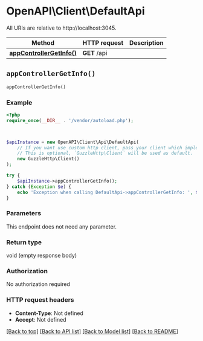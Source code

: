 # OpenAPI\Client\DefaultApi

All URIs are relative to http://localhost:3045.

Method | HTTP request | Description
------------- | ------------- | -------------
[**appControllerGetInfo()**](DefaultApi.md#appControllerGetInfo) | **GET** /api | 


## `appControllerGetInfo()`

```php
appControllerGetInfo()
```



### Example

```php
<?php
require_once(__DIR__ . '/vendor/autoload.php');



$apiInstance = new OpenAPI\Client\Api\DefaultApi(
    // If you want use custom http client, pass your client which implements `GuzzleHttp\ClientInterface`.
    // This is optional, `GuzzleHttp\Client` will be used as default.
    new GuzzleHttp\Client()
);

try {
    $apiInstance->appControllerGetInfo();
} catch (Exception $e) {
    echo 'Exception when calling DefaultApi->appControllerGetInfo: ', $e->getMessage(), PHP_EOL;
}
```

### Parameters

This endpoint does not need any parameter.

### Return type

void (empty response body)

### Authorization

No authorization required

### HTTP request headers

- **Content-Type**: Not defined
- **Accept**: Not defined

[[Back to top]](#) [[Back to API list]](../../README.md#endpoints)
[[Back to Model list]](../../README.md#models)
[[Back to README]](../../README.md)
